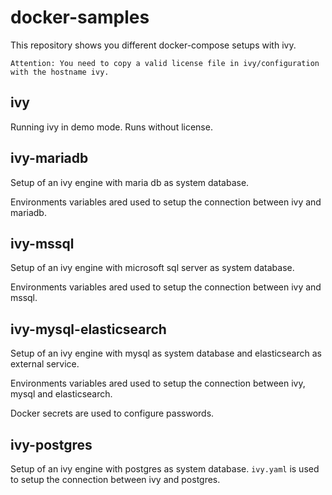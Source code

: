 # docker-samples

This repository shows you different docker-compose setups with ivy.

    Attention: You need to copy a valid license file in ivy/configuration
    with the hostname ivy.

## ivy

Running ivy in demo mode. Runs without license.

## ivy-mariadb

Setup of an ivy engine with maria db as system database.

Environments variables ared used to setup the connection between
ivy and mariadb.

## ivy-mssql

Setup of an ivy engine with microsoft sql server as system database.

Environments variables ared used to setup the connection between
ivy and mssql.

## ivy-mysql-elasticsearch

Setup of an ivy engine with mysql as system database and
elasticsearch as external service.

Environments variables ared used to setup the connection between
ivy, mysql and elasticsearch.

Docker secrets are used to configure passwords.

## ivy-postgres

Setup of an ivy engine with postgres as system database.
`ivy.yaml` is used to setup the connection between
ivy and postgres.
